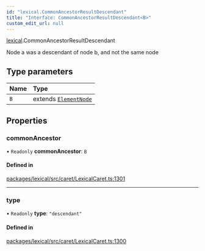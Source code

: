 ```yaml
---
id: "lexical.CommonAncestorResultDescendant"
title: "Interface: CommonAncestorResultDescendant<B>"
custom_edit_url: null
---
```


[lexical](../modules/lexical.md).CommonAncestorResultDescendant

Node a was a descendant of node b, and not the same node

## Type parameters

| Name | Type |
| :------ | :------ |
| `B` | extends [`ElementNode`](../classes/lexical.ElementNode.md) |

## Properties

### commonAncestor

• `Readonly` **commonAncestor**: `B`

#### Defined in

[packages/lexical/src/caret/LexicalCaret.ts:1301](https://github.com/QubitPi/lexical/tree/main/packages/lexical/src/caret/LexicalCaret.ts#L1301)

___

### type

• `Readonly` **type**: ``"descendant"``

#### Defined in

[packages/lexical/src/caret/LexicalCaret.ts:1300](https://github.com/QubitPi/lexical/tree/main/packages/lexical/src/caret/LexicalCaret.ts#L1300)

